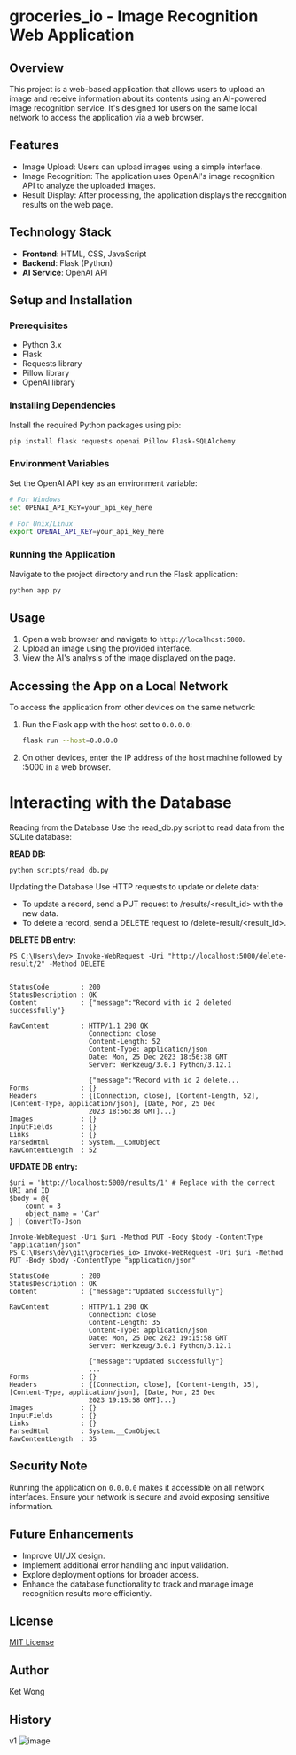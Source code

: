 # groceries_io - Image Recognition Web Application

## Overview
This project is a web-based application that allows users to upload an image and receive information about its contents using an AI-powered image recognition service. It's designed for users on the same local network to access the application via a web browser.

## Features
- Image Upload: Users can upload images using a simple interface.
- Image Recognition: The application uses OpenAI's image recognition API to analyze the uploaded images.
- Result Display: After processing, the application displays the recognition results on the web page.

## Technology Stack
- **Frontend**: HTML, CSS, JavaScript
- **Backend**: Flask (Python)
- **AI Service**: OpenAI API

## Setup and Installation

### Prerequisites
- Python 3.x
- Flask
- Requests library
- Pillow library
- OpenAI library

### Installing Dependencies
Install the required Python packages using pip:
```bash
pip install flask requests openai Pillow Flask-SQLAlchemy
```

### Environment Variables
Set the OpenAI API key as an environment variable:
```bash
# For Windows
set OPENAI_API_KEY=your_api_key_here

# For Unix/Linux
export OPENAI_API_KEY=your_api_key_here
```

### Running the Application
Navigate to the project directory and run the Flask application:
```bash
python app.py
```

## Usage
1. Open a web browser and navigate to `http://localhost:5000`.
2. Upload an image using the provided interface.
3. View the AI's analysis of the image displayed on the page.

## Accessing the App on a Local Network
To access the application from other devices on the same network:
1. Run the Flask app with the host set to `0.0.0.0`:
   ```bash
   flask run --host=0.0.0.0
   ```

2. On other devices, enter the IP address of the host machine followed by :5000 in a web browser.
# Interacting with the Database
Reading from the Database
Use the read_db.py script to read data from the SQLite database:

**READ DB:** 
```
python scripts/read_db.py
```

Updating the Database
Use HTTP requests to update or delete data:

* To update a record, send a PUT request to /results/<result_id> with the new data.
* To delete a record, send a DELETE request to /delete-result/<result_id>.

**DELETE DB entry:**
```
PS C:\Users\dev> Invoke-WebRequest -Uri "http://localhost:5000/delete-result/2" -Method DELETE


StatusCode        : 200
StatusDescription : OK
Content           : {"message":"Record with id 2 deleted successfully"}

RawContent        : HTTP/1.1 200 OK
                    Connection: close
                    Content-Length: 52
                    Content-Type: application/json
                    Date: Mon, 25 Dec 2023 18:56:38 GMT
                    Server: Werkzeug/3.0.1 Python/3.12.1

                    {"message":"Record with id 2 delete...
Forms             : {}
Headers           : {[Connection, close], [Content-Length, 52], [Content-Type, application/json], [Date, Mon, 25 Dec
                    2023 18:56:38 GMT]...}
Images            : {}
InputFields       : {}
Links             : {}
ParsedHtml        : System.__ComObject
RawContentLength  : 52
```

**UPDATE DB entry:**
```
$uri = 'http://localhost:5000/results/1' # Replace with the correct URI and ID
$body = @{
    count = 3
    object_name = 'Car'
} | ConvertTo-Json

Invoke-WebRequest -Uri $uri -Method PUT -Body $body -ContentType "application/json"
PS C:\Users\dev\git\groceries_io> Invoke-WebRequest -Uri $uri -Method PUT -Body $body -ContentType "application/json"

StatusCode        : 200
StatusDescription : OK
Content           : {"message":"Updated successfully"}

RawContent        : HTTP/1.1 200 OK
                    Connection: close
                    Content-Length: 35
                    Content-Type: application/json
                    Date: Mon, 25 Dec 2023 19:15:58 GMT
                    Server: Werkzeug/3.0.1 Python/3.12.1

                    {"message":"Updated successfully"}
                    ...
Forms             : {}
Headers           : {[Connection, close], [Content-Length, 35], [Content-Type, application/json], [Date, Mon, 25 Dec
                    2023 19:15:58 GMT]...}
Images            : {}
InputFields       : {}
Links             : {}
ParsedHtml        : System.__ComObject
RawContentLength  : 35
```

## Security Note
Running the application on `0.0.0.0` makes it accessible on all network interfaces. Ensure your network is secure and avoid exposing sensitive information.

## Future Enhancements
- Improve UI/UX design.
- Implement additional error handling and input validation.
- Explore deployment options for broader access.
- Enhance the database functionality to track and manage image recognition results more efficiently.

## License
[MIT License](LICENSE)

## Author
Ket Wong

## History

v1 
![image](https://github.com/ketwong/groceries_io/assets/42503376/d1151277-9707-4142-979a-7d791c25667c)

